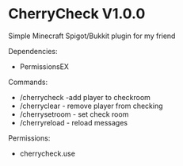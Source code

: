 # CherryCheck V1.0.0
Simple Minecraft Spigot/Bukkit plugin for my friend

Dependencies:
  - PermissionsEX

Commands: 
  - /cherrycheck <player> -add player to checkroom
  - /cherryclear <player> - remove player from checking
  - /cherrysetroom <player> - set check room
  - /cherryreload - reload messages
  
Permissions:
  - cherrycheck.use
 
 
 
